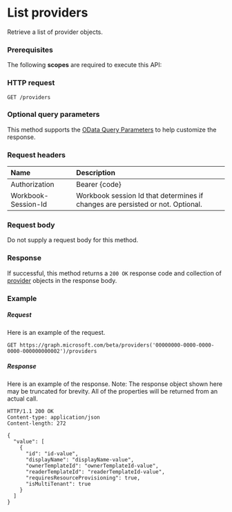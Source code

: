 # List providers

Retrieve a list of provider objects.
### Prerequisites
The following **scopes** are required to execute this API: 
### HTTP request
<!-- { "blockType": "ignored" } -->
```http
GET /providers
```
### Optional query parameters
This method supports the [OData Query Parameters](http://graph.microsoft.io/docs/overview/query_parameters) to help customize the response.

### Request headers
| Name      |Description|
|:----------|:----------|
| Authorization  | Bearer {code}|
| Workbook-Session-Id  | Workbook session Id that determines if changes are persisted or not. Optional.|

### Request body
Do not supply a request body for this method.
### Response
If successful, this method returns a `200 OK` response code and collection of [provider](../resources/provider.md) objects in the response body.
### Example
##### Request
Here is an example of the request.
<!-- {
  "blockType": "request",
  "name": "get_providers"
}-->
```http
GET https://graph.microsoft.com/beta/providers('00000000-0000-0000-0000-000000000002')/providers
```
##### Response
Here is an example of the response. Note: The response object shown here may be truncated for brevity. All of the properties will be returned from an actual call.
<!-- {
  "blockType": "response",
  "truncated": true,
  "@odata.type": "microsoft.graph.provider",
  "isCollection": true
} -->
```http
HTTP/1.1 200 OK
Content-type: application/json
Content-length: 272

{
  "value": [
    {
      "id": "id-value",
      "displayName": "displayName-value",
      "ownerTemplateId": "ownerTemplateId-value",
      "readerTemplateId": "readerTemplateId-value",
      "requiresResourceProvisioning": true,
      "isMultiTenant": true
    }
  ]
}
```

<!-- uuid: 8fcb5dbc-d5aa-4681-8e31-b001d5168d79
2015-10-25 14:57:30 UTC -->
<!-- {
  "type": "#page.annotation",
  "description": "List providers",
  "keywords": "",
  "section": "documentation",
  "tocPath": ""
}-->